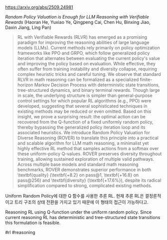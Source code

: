 https://arxiv.org/abs/2509.24981

*Random Policy Valuation is Enough for LLM Reasoning with Verifiable Rewards* (Haoran He, Yuxiao Ye, Qingpeng Cai, Chen Hu, Binxing Jiao, Daxin Jiang, Ling Pan)

> RL with Verifiable Rewards (RLVR) has emerged as a promising paradigm for improving the reasoning abilities of large language models (LLMs). Current methods rely primarily on policy optimization frameworks like PPO and GRPO, which follow generalized policy iteration that alternates between evaluating the current policy's value and improving the policy based on evaluation. While effective, they often suffer from training instability and diversity collapse, requiring complex heuristic tricks and careful tuning. We observe that standard RLVR in math reasoning can be formalized as a specialized finite-horizon Markov Decision Process with deterministic state transitions, tree-structured dynamics, and binary terminal rewards. Though large in scale, the underlying structure is simpler than general-purpose control settings for which popular RL algorithms (e.g., PPO) were developed, suggesting that several sophisticated techniques in existing methods may be reduced or even omitted. Based on this insight, we prove a surprising result: the optimal action can be recovered from the Q-function of a fixed uniformly random policy, thereby bypassing the generalized policy iteration loop and its associated heuristics. We introduce Random Policy Valuation for Diverse Reasoning (ROVER) to translate this principle into a practical and scalable algorithm for LLM math reasoning, a minimalist yet highly effective RL method that samples actions from a softmax over these uniform-policy Q-values. ROVER preserves diversity throughout training, allowing sustained exploration of multiple valid pathways. Across multiple base models and standard math reasoning benchmarks, ROVER demonstrates superior performance in both \textbf{quality} (\textbf{+8.2} on pass@1, \textbf{+16.8} on pass@256) and \textbf{diversity} (\textbf{+17.6\%}), despite its radical simplification compared to strong, complicated existing methods.

Uniform Random Policy에 대한 Q 함수를 사용한 추론 RL. 현재 추론 RL은 결정론적이고 트리 구조의 상태 전환을 가지고 있기 때문에 이 형태의 접근이 가능하다고.

Reasoning RL using Q-function under the uniform random policy. Since current reasoning RL has deterministic and tree-structured state transitions this formulation is feasible.

#rl #reasoning 